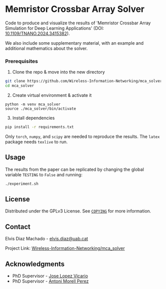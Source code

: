 # Memristor Crossbar Array Solver
Code to produce and visualize the results of 'Memristor Crossbar Array Simulation for Deep Learning Applications' (DOI: [10.1109/TNANO.2024.3415382](https://doi.org/10.1109/TNANO.2024.3415382)).

We also include some supplementary material, with an example and additional mathematics about the solver.


### Prerequisites
1. Clone the repo & move into the new directory
```sh
git clone https://github.com/Wireless-Information-Networking/mca_solver.git
cd mca_solver
```

2. Create virtual environment & activate it
```
python -m venv mca_solver
source ./mca_solver/bin/activate
```

3. Install dependencies
```sh
pip install -r requirements.txt
```
Only `torch`, `numpy`, and `scipy` are needed to reproduce the results. 
The `latex` package needs `texlive` to run.


## Usage
The results from the paper can be replicated by changing the global variable `TESTING` to `False` and running:
```sh
./experiment.sh
```


## License
Distributed under the GPLv3 License. See [`COPYING`](./COPYING) for more information.


## Contact
Elvis Diaz Machado - elvis.diaz@uab.cat

Project Link: [Wireless-Information-Networking/mca_solver](https://github.com/Wireless-Information-Networking/mca_solver)


## Acknowledgments
* PhD Supervisor - [Jose Lopez Vicario](https://github.com/JoseVicarioUAB)
* PhD Supervisor - [Antoni Morell Perez](https://github.com/amorell8)
